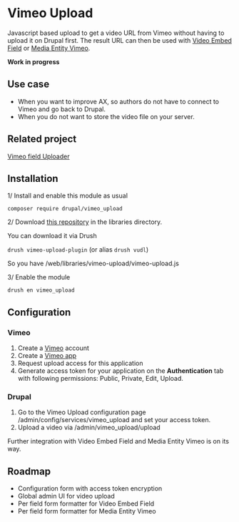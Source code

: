 # Vimeo Upload

Javascript based upload to get a video URL from Vimeo without having
to upload it on Drupal first. The result URL can then be used with 
[Video Embed Field](https://www.drupal.org/project/video_embed_field) 
or [Media Entity Vimeo](https://www.drupal.org/project/media_entity_vimeo).

**Work in progress**

## Use case

- When you want to improve AX, so authors do not have to connect to
Vimeo and go back to Drupal.
- When you do not want to store the video file on your server.

## Related project

[Vimeo field Uploader](https://www.drupal.org/project/vimeo_field_uploader)

## Installation

1/ Install and enable this module as usual

`composer require drupal/vimeo_upload`

2/ Download [this repository](https://github.com/websemantics/vimeo-upload)
in the libraries directory. 

You can download it via Drush 

`drush vimeo-upload-plugin` (or alias `drush vudl`) 

So you have /web/libraries/vimeo-upload/vimeo-upload.js

3/ Enable the module 

`drush en vimeo_upload`

## Configuration

### Vimeo

1. Create a [Vimeo](http://vimeo.com/) account
2. Create a [Vimeo app](https://developer.vimeo.com/apps)
3. Request upload access for this application
4. Generate access token for your application on the __Authentication__ tab with
following permissions: Public, Private, Edit, Upload.

### Drupal

1. Go to the Vimeo Upload configuration page
/admin/config/services/vimeo_upload and set your access token.
2. Upload a video via /admin/vimeo_upload/upload

Further integration with Video Embed Field and Media Entity Vimeo is on its way.

## Roadmap

- Configuration form with access token encryption
- Global admin UI for video upload
- Per field form formatter for Video Embed Field
- Per field form formatter for Media Entity Vimeo
